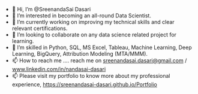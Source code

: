 - 👋 Hi, I’m @SreenandaSai Dasari  
- 👀 I’m interested in becoming an all-round Data Scientist.   
- 🌱 I’m currently working on improving my technical skills and clear relevant certifications. 
- 💞️ I’m looking to collaborate on any data science related project for learning. 
- 💞️ I’m skilled in Python, SQL, MS Excel, Tableau, Machine Learning, Deep Learning, BigQuery, Attribution Modeling (MTA/MMM).
- 📫 How to reach me ....  reach me on sreenandasai.dasari@gmail.com / www.linkedin.com/in/nandasai-dasari
- 📫 Please visit my portfolio to know more about my professional experience, https://sreenandasai-dasari.github.io/Portfolio
   
 
  
<!---   
SreenandaSai-Dasari/SreenandaSai-Dasari is a ✨ special ✨ repository because its `README.md` (this file) appears on your GitHub profile.
You can click the Preview link to take a look at your changes.
--->
